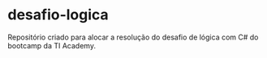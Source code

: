 # desafio-logica
Repositório criado para alocar a resolução do desafio de lógica com C# do bootcamp da TI Academy.
